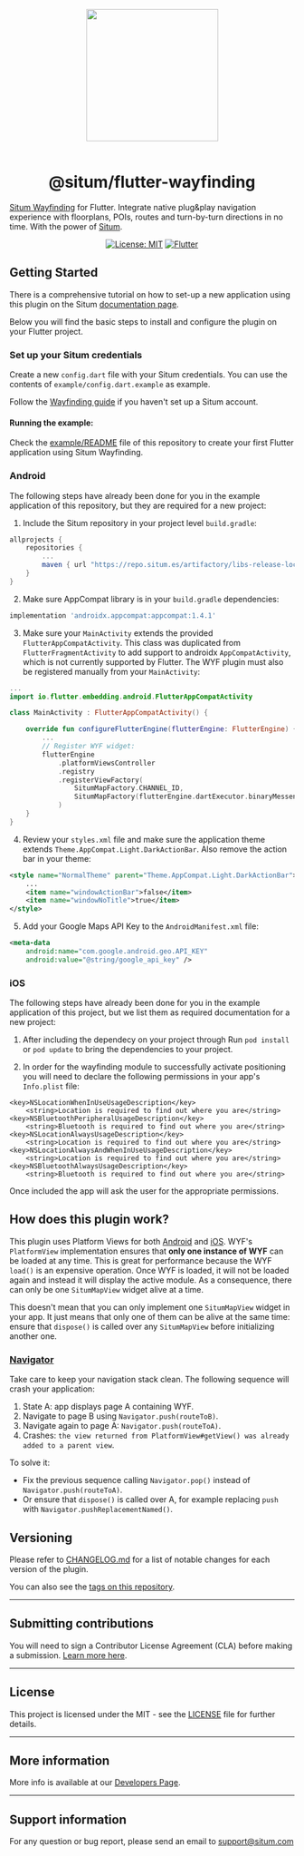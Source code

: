 <p align="center"> <img width="233" src="https://situm.com/wp-content/themes/situm/img/logo-situm.svg" style="margin-bottom:1rem" />
<h1 align="center">@situm/flutter-wayfinding</h1>
</p>

<p align="center" style="text-align:center">

[Situm Wayfinding](https://situm.com/wayfinding) for Flutter. Integrate native plug&play navigation experience with floorplans, POIs, routes and turn-by-turn directions in no time. With the power of [Situm](https://www.situm.com/).

</p>

<div align="center" style="text-align:center">

[![License: MIT](https://img.shields.io/badge/License-MIT-blue.svg)](https://opensource.org/licenses/MIT)
[![Flutter](https://img.shields.io/badge/{/}-flutter-blueviolet)](https://flutter.dev/)

</div>

## Getting Started

There is a comprehensive tutorial on how to set-up a new application using this plugin on the Situm [documentation page](https://situm.com/docs/a-basic-flutter-app/).

Below you will find the basic steps to install and configure the plugin on your Flutter project.

### Set up your Situm credentials

Create a new `config.dart` file with your Situm credentials. You can use the contents of `example/config.dart.example` as example.

Follow the [Wayfinding guide](https://situm.com/docs/first-steps-for-wayfinding/) if you haven't set
up a Situm account.

#### Running the example:

Check the [example/README](./example/README.md) file of this repository to create your first Flutter application using Situm Wayfinding.

### Android

The following steps have already been done for you in the example application of this repository, but they are required for a new project:

1. Include the Situm repository in your project level `build.gradle`:
```groovy
allprojects {
    repositories {
        ...
        maven { url "https://repo.situm.es/artifactory/libs-release-local" }
    }
}
```
2. Make sure AppCompat library is in your `build.gradle` dependencies:
```groovy
implementation 'androidx.appcompat:appcompat:1.4.1'
```
3. Make sure your `MainActivity` extends the provided `FlutterAppCompatActivity`.
   This class was duplicated from `FlutterFragmentActivity` to add support to androidx `AppCompatActivity`, which is not currently supported by Flutter.
   The WYF plugin must also be registered manually from your `MainActivity`:
```kotlin
...
import io.flutter.embedding.android.FlutterAppCompatActivity

class MainActivity : FlutterAppCompatActivity() {

    override fun configureFlutterEngine(flutterEngine: FlutterEngine) {
        ...
        // Register WYF widget:
        flutterEngine
            .platformViewsController
            .registry
            .registerViewFactory(
                SitumMapFactory.CHANNEL_ID,
                SitumMapFactory(flutterEngine.dartExecutor.binaryMessenger, this)
            )
    }
}
```
4. Review your `styles.xml` file and make sure the application theme extends `Theme.AppCompat.Light.DarkActionBar`.
   Also remove the action bar in your theme:
```xml
<style name="NormalTheme" parent="Theme.AppCompat.Light.DarkActionBar">
    ...
    <item name="windowActionBar">false</item>
    <item name="windowNoTitle">true</item>
</style>
```
5. Add your Google Maps API Key to the `AndroidManifest.xml` file:
```xml
<meta-data
    android:name="com.google.android.geo.API_KEY"
    android:value="@string/google_api_key" />
```

### iOS

The following steps have already been done for you in the example application of this project, but we list them as required documentation for a new project:

1. After including the dependecy on your project through Run `pod install` or `pod update` to bring the dependencies to your project.

2. In order for the wayfinding module to successfully activate positioning you will need to declare the following permissions in your app's `Info.plist` file:

```
<key>NSLocationWhenInUseUsageDescription</key>
	<string>Location is required to find out where you are</string>
<key>NSBluetoothPeripheralUsageDescription</key>
	<string>Bluetooth is required to find out where you are</string>
<key>NSLocationAlwaysUsageDescription</key>
	<string>Location is required to find out where you are</string>
<key>NSLocationAlwaysAndWhenInUseUsageDescription</key>
	<string>Location is required to find out where you are</string>
<key>NSBluetoothAlwaysUsageDescription</key>
	<string>Bluetooth is required to find out where you are</string>
```

Once included the app will ask the user for the appropriate permissions.

## How does this plugin work?

This plugin uses Platform Views for both [Android](https://docs.flutter.dev/development/platform-integration/android/platform-views)
and [iOS](https://docs.flutter.dev/development/platform-integration/ios/platform-views).
WYF's `PlatformView` implementation ensures that **only one instance of WYF** can be loaded at any time.
This is great for performance because the WYF `load()` is an expensive operation. Once WYF is loaded,
it will not be loaded again and instead it will display the active module.
As a consequence, there can only be one `SitumMapView` widget alive at a time.

This doesn't mean that you can only implement one `SitumMapView` widget in your app. It just means
that only one of them can be alive at the same time: ensure that `dispose()` is called over any
`SitumMapView` before initializing another one.

### [Navigator](https://docs.flutter.dev/development/ui/navigation)
Take care to keep your navigation stack clean. The following sequence will crash your application:
1. State A: app displays page A containing WYF.
2. Navigate to page B using `Navigator.push(routeToB)`.
3. Navigate again to page A: `Navigator.push(routeToA)`.
4. Crashes: `the view returned from PlatformView#getView() was already added to a parent view`.

To solve it:
* Fix the previous sequence calling `Navigator.pop()` instead of `Navigator.push(routeToA)`.
* Or ensure that `dispose()` is called over A, for example replacing `push` with
  `Navigator.pushReplacementNamed()`.

## Versioning

Please refer to [CHANGELOG.md](./CHANGELOG.md) for a list of notable changes for each version of the plugin.

You can also see the [tags on this repository](./tags).

---

## Submitting contributions

You will need to sign a Contributor License Agreement (CLA) before making a submission. [Learn more here](https://situm.com/contributions/). 

---
## License
This project is licensed under the MIT - see the [LICENSE](./LICENSE) file for further details.

---

## More information

More info is available at our [Developers Page](https://situm.com/docs/01-introduction/).

---

## Support information

For any question or bug report, please send an email to [support@situm.com](mailto:support@situm.com)

